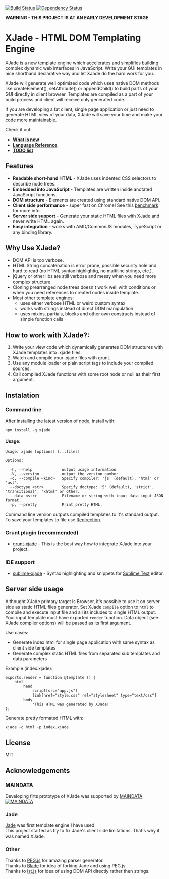 [![Build Status](https://travis-ci.org/dorny/xjade.png?branch=master)](https://travis-ci.org/dorny/xjade)
[![Dependency Status](https://gemnasium.com/dorny/xjade.png)](https://gemnasium.com/dorny/xjade)

**WARNING - THIS PROJECT IS AT AN EARLY DEVELOPMENT STAGE**

# XJade - HTML DOM Templating Engine

XJade is a new template engine which accelerates and simplifies building complex dynamic web interfaces in JavaScript.
Write your GUI templates in nice shorthand declarative way and let XJade do the hard work for you.

XJade will generate well optimized code which uses native DOM methods like createElement(), setAttribute() or appendChild()
to build parts of your GUI directly in client browser. Templates are compiled as a part of your build process and client will receive only generated code.

If you are developing a fat client, single page application or just need to generate HTML view of your data,
XJade will save your time and make your code more maintainable.


Check it out:
* [**What is new**](CHANGES.md)
* [**Language Reference**](LANGUAGE.md)
* [**TODO list**](TODO.md)



##  Features
* **Readable short-hand HTML** - XJade uses indented CSS selectors to describe node trees.
* **Embedded into JavaScript** - Templates are written inside anotated JavaScript functions.
* **DOM structure** - Elements are created using standard native DOM API.
* **Client side performance** - super fast on Chrome! See this [benchmark](http://jsperf.com/xjade-benchmarks/2) for more info.
* **Server side support** - Generate your static HTML files with XJade and never write HTML again.
* **Easy integration** - works with AMD/CommonJS modules, TypeScript or any binding library.



## Why Use XJade?
* DOM API is too verbose.
* HTML String concatenation is error prone, possible security hole and hard to read (no HTML syntax highlightig, no multiline strings, etc.).
* jQuery or other libs are still verbose and messy when you need more complex structure.
* Cloning prearranged node trees doesn't work well with conditions or when you need references to created nodes inside template.
* Most other template engines:
    * uses either verbose HTML or weird custom syntax
    * works with strings instead of direct DOM manipulation
    * uses mixins, partials, blocks and other own constructs instead of simple function calls



## How to work with XJade?:
1. Write your view code which dynamically generates DOM structures with XJade templates into .xjade files.
1. Watch and compile your .xjade files with grunt.
1. Use any module loader or plain script tags to include your compiled sources.
1. Call compiled XJade functions with some root node or null as their first argument.



## Instalation

### Command line
After installing the latest version of [node](http://nodejs.org/), install with:
```shell
npm install -g xjade
```

#### Usage:
```
Usage: xjade [options] [...files]

Options:

  -h, --help             output usage information
  -V, --version          output the version number
  -c, --compile <kind>   Specify compiler: 'js' (default), 'html' or 'ast'.
  --doctype <str>        Specify doctype: '5' (default), 'strict', 'transitional', 'xhtml' or other.
  --data <str>           Filename or string with input data input JSON format.
  -p, --pretty           Print pretty HTML.
```

Command line version outputs compiled templates to it's standard output.
To save your templates to file use [Redirection](http://en.wikipedia.org/wiki/Redirection_(computing)).


### Grunt plugin (recommended)
* [grunt-xjade](https://github.com/dorny/grunt-xjade) - This is the best way how to integrate XJade into your project.


### IDE support
* [sublime-xjade](https://github.com/dorny/sublime-xjade) - Syntax highlighting and snippets for [Sublime Text](http://www.sublimetext.com/) editor.



## Server side usage

Althought XJade primary target is Browser, it's possible to use it on server side as static HTML files generator.
Set XJade `compile` option to `html` to compile and execute input file and all its includes to single HTML output.
Your input template must have exported `render` function.
Data object (see XJade compiler options) will be passed as its first argument.

Use cases:
* Generate index.html for single page application with same syntax as client side templates
* Generate complex static HTML files from separated sub templates and data parameters

Example (index.xjade):
```
exports.render = function @template () {
    html
        head
            script[src="app.js"]
            link[href="style.css" rel="stylesheet" type="text/css"]
        body
            'This HTML was generated by XJade!'
};
```

Generate pretty formated HTML with:
```
xjade -c html -p index.xjade
```



## License

MIT



## Acknowledgements

### MAINDATA
Developing firts prototype of XJade was supported by [MAINDATA](http://www.maindatainc.com).  
[![MAINDATA](https://dl.dropboxusercontent.com/u/40395608/MD-logo.png)](http://www.maindatainc.com)


### Jade
[Jade](http://jade-lang.com/) was first template engine I have used.  
This project started as try to fix Jade's client side limitations. That's why it was named XJade.  

### Other

Thanks to [PEG.js](http://pegjs.majda.cz/) for amazing parser generator.  
Thanks to [Blade](https://github.com/bminer/node-blade) for idea of forking Jade and using PEG.js.  
Thanks to [ist.js](http://njoyard.github.io/ist/) for idea of using DOM API directly rather then strings.  
